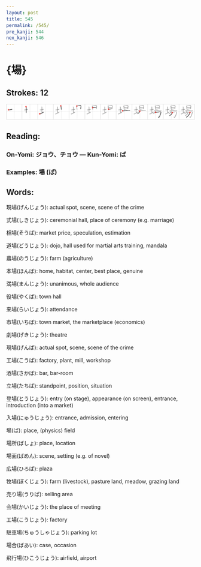 ```yaml
---
layout: post
title: 545
permalink: /545/
pre_kanji: 544
nex_kanji: 546
---
```


# {場}

## Strokes: 12

<div class="stroke"><img src="../images/E5A0B4.png" /></div>

## Reading:

### On-Yomi: ジョウ、チョウ &mdash; Kun-Yomi: ば

### Examples: 場 (ば)

## Words:

現場(げんじょう): actual spot, scene, scene of the crime

式場(しきじょう): ceremonial hall, place of ceremony (e.g. marriage)

相場(そうば): market price, speculation, estimation

道場(どうじょう): dojo, hall used for martial arts training, mandala

農場(のうじょう): farm (agriculture)

本場(ほんば): home, habitat, center, best place, genuine

満場(まんじょう): unanimous, whole audience

役場(やくば): town hall

来場(らいじょう): attendance

市場(いちば): town market, the marketplace (economics)

劇場(げきじょう): theatre

現場(げんば): actual spot, scene, scene of the crime

工場(こうば): factory, plant, mill, workshop

酒場(さかば): bar, bar-room

立場(たちば): standpoint, position, situation

登場(とうじょう): entry (on stage), appearance (on screen), entrance, introduction (into a market)

入場(にゅうじょう): entrance, admission, entering

場(ば): place, (physics) field

場所(ばしょ): place, location

場面(ばめん): scene, setting (e.g. of novel)

広場(ひろば): plaza

牧場(ぼくじょう): farm (livestock), pasture land, meadow, grazing land

売り場(うりば): selling area

会場(かいじょう): the place of meeting

工場(こうじょう): factory

駐車場(ちゅうしゃじょう): parking lot

場合(ばあい): case, occasion

飛行場(ひこうじょう): airfield, airport
